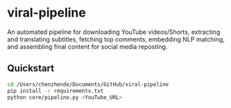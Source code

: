# viral-pipeline

An automated pipeline for downloading YouTube videos/Shorts, extracting and translating subtitles, fetching top comments, embedding NLP matching, and assembling final content for social media reposting.

## Quickstart

```bash
cd /Users/chenzhende/Documents/GitHub/viral-pipeline
pip install -r requirements.txt
python core/pipeline.py <YouTube_URL>
